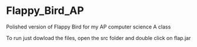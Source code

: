 # Flappy_Bird_AP
Polished version of Flappy Bird for my AP computer science A class

To run just dowload the files, open the src folder and double click on flap.jar

